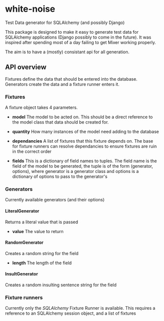 # white-noise

Test Data generator for SQLAlchemy (and possibly Django)

This package is designed to make it easy to generate test data for SQLAlchemy
applications (Django possibly to come in the future). It was inspired after spending
most of a day failing to get Mixer working properly.

The aim is to have a (mostly) consistant api for all generation.

## API overview
Fixtures define the data that should be entered into the database. Generators
create the data and a fixture runner enters it.

### Fixtures

A fixture object takes 4 parameters.

- **model** The model to be acted on. This
should be a direct reference to the model class that data should be created for.

- **quantity** How many instances of the model need adding to the database

- **dependancies** A list of fixtures that this fixture depends on. The base for fixture runners can resolve dependancies to ensure fixtures are ruin in the correct order

- **fields** This is a dictionary of field names to tuples. The field name is the field of the model to be generated, the tuple is of the form (generator, options), where generator is a generator class and options is a dictionary of options to pass to the generator's

### Generators

Currently available generators (and their options)

#### LiteralGenerator

Returns a literal value that is passed

- **value** The value to return

#### RandomGenerator

Creates a random string for the field

- **length** The length of the field

#### InsultGenerator

Creates a random insulting sentence  string for the field

### Fixture runners

Currently only the *SQLAlchemy* Fixture Runner is available. This requires a reference to
an SQLAlchemy session object, and a list of fixtures
